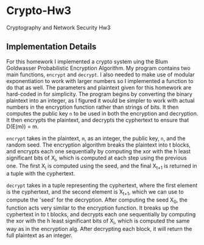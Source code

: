 # Crypto-Hw3
Cryptography and Network Security Hw3

## Implementation Details

For this homework I implemented a crypto system uing the Blum Goldwasser Probabilistic Encryption
Algorithm.  My program contains two main functions, `encrypt` and `decrypt`.  I also needed to make
use of modular exponentiation to work with larger numbers so I implemented a function to do that as
well.  The parameters and plaintext given for this homework are hard-coded in for simplicity.  The
program begins by converting the binary plaintext into an integer, as I figured it would be simpler
to work with actual numbers in the encryption function rather than strings of bits.  It then computes
the public key `n` to be used in both the encryption and decryption.  It then encrypts the plaintext,
and decrypts the cyphertext to ensure that D(E(m)) = m.

`encrypt` takes in the plaintext, `m`, as an integer, the public key, `n`, and the random seed.
The encryption algorithm breaks the plaintext into t blocks, and encrypts each one sequentially by
computing the xor with the h least significant bits of X<sub>i</sub>, which is computed at each step using the
previous one.  The first X<sub>i</sub> is computed using the seed, and the final X<sub>t+1</sub> is returned in a
tuple with the cyphertext.

`decrypt` takes in a tuple representing the cyphertext, where the first element is the cyphertext,
and the second element is X<sub>t+1</sub>, which we can use to compute the 'seed' for the decryption.
After computing the seed X<sub>0</sub>, the function acts very similar to the encryption function. It
breaks up the cyphertext in to t blocks, and decrypts each one sequentially by computing the xor with 
the h least significant bits of X<sub>i</sub>, which is computed the same way as in the encryption alg.
After decrypting each block, it will return the full plaintext as an integer.